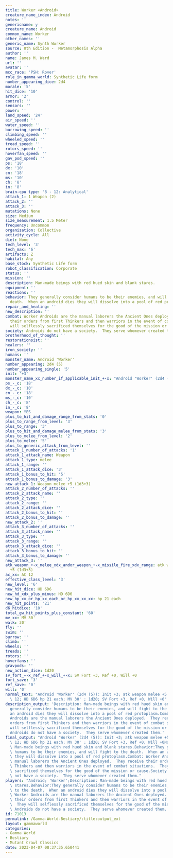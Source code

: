 ```yaml
---
title: Worker «Android»
creature_name_index: Android
notes: ''
genericname: y
creature_name: Android
common_name: Worker
other_names: ''
generic_name: Synth Worker
source: 0th Edition -  Metamorphosis Alpha
author: ''
name: James M. Ward
url: ''
avatar: ''
mcc_race: 'PSH: Rover'
role_in_gamma_world: Synthetic Life form
number_appearing_dice: 2d4
morale: '5'
hit_dice: '10'
armor: '2'
control: ''
sensors: ''
power: ''
land_speed: '24'
air_speed: ''
water_speed: ''
burrowing_speed: ''
climbing_speed: ''
wheeled_speed: ''
tread_speed: ''
rotors_speed: ''
hoverfan_speed: ''
gav_pod_speed: ''
ps: '18'
dx: '10'
cn: '18'
ms: '10'
ch: '8'
in: '8'
brain-cpu type: '8 - 12: Analytical'
attack_1: 1 Weapon (2)
attack_2: ''
attack_3: ''
mutations: None
size: Medium
size_measurement: 1.5 Meter
frequency: Uncommon
organization: Collective
activity_cycle: All
diet: None
tech_level: '3'
tech_max: '6'
artifacts: Z
habitat: Any
base_stock: Synthetic Life form
robot_classification: Corporate
status: ''
mission: ''
description: Man-made beings with red hued skin and blank stares.
equipment: ''
reactions: ''
behavior: They generally consider humans to be their enemies, and will fight to the
  death.  When an android dies they will dissolve into a pool of red protoplasm.
repair_and_healing: ''
new_description: ''
combat: Worker Androids are the manual laborers the Ancient Ones deployed.  They receive
  their orders from first Thinkers and then warriors in the event of combat situations.  They
  will selflessly sacrificed themselves for the good of the mission or cause.
society: Androids do not have a society.  They serve whomever created them.
brotherhood_of_thought: ''
restorationsist: ''
healers: ''
iron_society: ''
humans: ''
monster_name: Android 'Worker'
number_appearing: 2d4 (5)
number_appearing_single: '5'
init: '+3'
monster_name_xx_number_if_applicable_init_+-x: "Android 'Worker' (2d4 (5)): Init +3"
ps_-_c: '18'
dx_-_c: '10'
cn_-_c: '18'
ms_-_c: '10'
ch_-_c: '8'
in_-_c: '8'
weapon: YES
plus_to_hit_and_damage_range_from_stats: '0'
plus_to_range_from_level: '3'
plus_to_range: '3'
plus_to_hit_and_damage_melee_from_stats: '3'
plus_to_melee_from_level: '2'
plus_to_melee: '5'
plus_to_generic_attack_from_level: ''
attack_1_number_of_attacks: '1'
attack_1_attack_name: Weapon
attack_1_type: melee
attack_1_range: ''
attack_1_attack_dice: '3'
attack_1_bonus_to_hit: '5'
attack_1_bonus_to_damage: '3'
new_attack_1: Weapon melee +5 (1d3+3)
attack_2_number_of_attacks: ''
attack_2_attack_name: ''
attack_2_type: ''
attack_2_range: ''
attack_2_attack_dice: ''
attack_2_bonus_to_hit: ''
attack_2_bonus_to_damage: ''
new_attack_2: ''
attack_3_number_of_attacks: ''
attack_3_attack_name: ''
attack_3_type: ''
attack_3_range: ''
attack_3_attack_dice: ''
attack_3_bonus_to_hit: ''
attack_3_bonus_to_damage: ''
new_attack_3: ''
atk_weapon_+-x_melee_xdx_andor_weapon_+-x_missile_fire_xdx_range: atk weapon melee
  +5 (1d3+3)
ac_xx: AC 12
effective_class_level: '3'
new_level: '6'
new_hit_dice: HD 6D6
new_hd_xdx_plus_minus: HD 6D6
new_hp_xx_or_hp_xx_each_or_hp_xx_xx_xx: hp 21 each
new_hit_points: '21'
d6_hitdice: '10'
total_gw_hit_points_plus_constant: '60'
mv_xx: MV 30'
walk: 30'
fly: ''
swim: ''
burrow: ''
climb: ''
wheels: ''
treads: ''
rotors: ''
hoverfans: ''
gravpods: ''
new_action_dice: 1d20
sv_fort_+-x_ref_+-x_will_+-x: SV Fort +3, Ref +0, Will +0
fort_save: '3'
ref_save: '0'
will: '0'
normal_text: "Android 'Worker' (2d4 (5)): Init +3; atk weapon melee +5 (1d3+3); AC\
  \ 12; HD 6D6 hp 21 each; MV 30' ; 1d20; SV Fort +3, Ref +0, Will +0"
description_output: 'Description: Man-made beings with red hued skin and blank stares.Behavior:They
  generally consider humans to be their enemies, and will fight to the death.  When
  an android dies they will dissolve into a pool of red protoplasm.Combat: Worker
  Androids are the manual laborers the Ancient Ones deployed.  They receive their
  orders from first Thinkers and then warriors in the event of combat situations.  They
  will selflessly sacrificed themselves for the good of the mission or cause.Society:
  Androids do not have a society.  They serve whomever created them.'
final_output: "Android 'Worker' (2d4 (5)): Init +3; atk weapon melee +5 (1d3+3); AC\
  \ 12; HD 6D6 hp 21 each; MV 30' ; 1d20; SV Fort +3, Ref +0, Will +0NoneDescription:\
  \ Man-made beings with red hued skin and blank stares.Behavior:They generally consider\
  \ humans to be their enemies, and will fight to the death.  When an android dies\
  \ they will dissolve into a pool of red protoplasm.Combat: Worker Androids are the\
  \ manual laborers the Ancient Ones deployed.  They receive their orders from first\
  \ Thinkers and then warriors in the event of combat situations.  They will selflessly\
  \ sacrificed themselves for the good of the mission or cause.Society: Androids do\
  \ not have a society.  They serve whomever created them."
players: "Android; 'Worker';Description: Man-made beings with red hued skin and blank\
  \ stares.Behavior:They generally consider humans to be their enemies, and will fight\
  \ to the death.  When an android dies they will dissolve into a pool of red protoplasm.Combat:\
  \ Worker Androids are the manual laborers the Ancient Ones deployed.  They receive\
  \ their orders from first Thinkers and then warriors in the event of combat situations.\
  \  They will selflessly sacrificed themselves for the good of the mission or cause.Society:\
  \ Androids do not have a society.  They serve whomever created them.|"
id: 71013
permalink: /Gamma-World-Bestiary/:title:output_ext
layout: gammaworld
categories:
- Gamma World
- Bestiary
- Mutant Crawl Classics
date: 2023-04-07 08:37:35.650441
---
```

